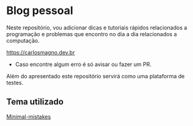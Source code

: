 # Blog pessoal

Neste repositório, vou adicionar dicas e tutoriais rápidos relacionados a
programação e problemas que encontro no dia a dia relacionados a computação.

https://carlosmagno.dev.br

* Caso encontre algum erro é só avisar ou fazer um PR.

Além do apresentado este repositório servirá como uma plataforma de testes.
## Tema utilizado
[Minimal-mistakes](https://github.com/mmistakes/minimal-mistakes)
